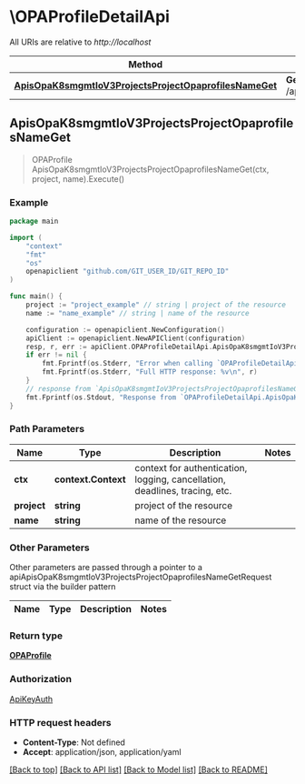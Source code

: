 # \OPAProfileDetailApi

All URIs are relative to *http://localhost*

Method | HTTP request | Description
------------- | ------------- | -------------
[**ApisOpaK8smgmtIoV3ProjectsProjectOpaprofilesNameGet**](OPAProfileDetailApi.md#ApisOpaK8smgmtIoV3ProjectsProjectOpaprofilesNameGet) | **Get** /apis/opa.k8smgmt.io/v3/projects/{project}/opaprofiles/{name} | 



## ApisOpaK8smgmtIoV3ProjectsProjectOpaprofilesNameGet

> OPAProfile ApisOpaK8smgmtIoV3ProjectsProjectOpaprofilesNameGet(ctx, project, name).Execute()





### Example

```go
package main

import (
    "context"
    "fmt"
    "os"
    openapiclient "github.com/GIT_USER_ID/GIT_REPO_ID"
)

func main() {
    project := "project_example" // string | project of the resource
    name := "name_example" // string | name of the resource

    configuration := openapiclient.NewConfiguration()
    apiClient := openapiclient.NewAPIClient(configuration)
    resp, r, err := apiClient.OPAProfileDetailApi.ApisOpaK8smgmtIoV3ProjectsProjectOpaprofilesNameGet(context.Background(), project, name).Execute()
    if err != nil {
        fmt.Fprintf(os.Stderr, "Error when calling `OPAProfileDetailApi.ApisOpaK8smgmtIoV3ProjectsProjectOpaprofilesNameGet``: %v\n", err)
        fmt.Fprintf(os.Stderr, "Full HTTP response: %v\n", r)
    }
    // response from `ApisOpaK8smgmtIoV3ProjectsProjectOpaprofilesNameGet`: OPAProfile
    fmt.Fprintf(os.Stdout, "Response from `OPAProfileDetailApi.ApisOpaK8smgmtIoV3ProjectsProjectOpaprofilesNameGet`: %v\n", resp)
}
```

### Path Parameters


Name | Type | Description  | Notes
------------- | ------------- | ------------- | -------------
**ctx** | **context.Context** | context for authentication, logging, cancellation, deadlines, tracing, etc.
**project** | **string** | project of the resource | 
**name** | **string** | name of the resource | 

### Other Parameters

Other parameters are passed through a pointer to a apiApisOpaK8smgmtIoV3ProjectsProjectOpaprofilesNameGetRequest struct via the builder pattern


Name | Type | Description  | Notes
------------- | ------------- | ------------- | -------------



### Return type

[**OPAProfile**](OPAProfile.md)

### Authorization

[ApiKeyAuth](../README.md#ApiKeyAuth)

### HTTP request headers

- **Content-Type**: Not defined
- **Accept**: application/json, application/yaml

[[Back to top]](#) [[Back to API list]](../README.md#documentation-for-api-endpoints)
[[Back to Model list]](../README.md#documentation-for-models)
[[Back to README]](../README.md)

